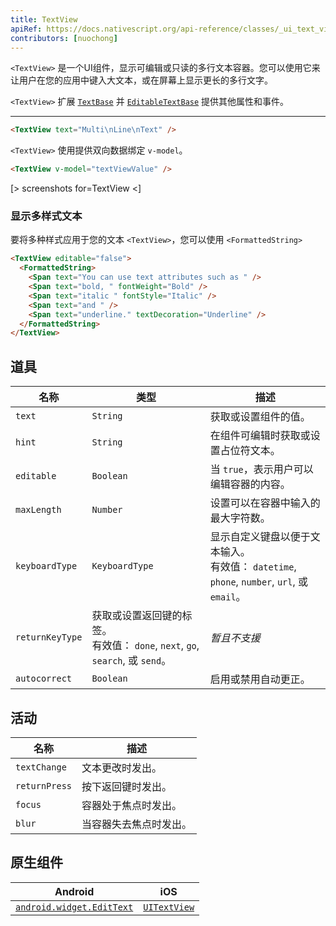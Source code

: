 ```yaml
---
title: TextView
apiRef: https://docs.nativescript.org/api-reference/classes/_ui_text_view_.textview
contributors: [nuochong]
---
```


`<TextView>` 是一个UI组件，显示可编辑或只读的多行文本容器。您可以使用它来让用户在您的应用中键入大文本，或在屏幕上显示更长的多行文字。

`<TextView>` 扩展 [`TextBase`](https://docs.nativescript.org/api-reference/classes/_ui_text_base_.textbase) 并 [`EditableTextBase`](https://docs.nativescript.org/api-reference/classes/_ui_editor_text_base_.editabletextbase) 提供其他属性和事件。

---

```html
<TextView text="Multi\nLine\nText" />
```

`<TextView>` 使用提供双向数据绑定 `v-model`。

```html
<TextView v-model="textViewValue" />
```

[> screenshots for=TextView <]

### 显示多样式文本

要将多种样式应用于您的文本 `<TextView>`，您可以使用 `<FormattedString>`

```html
<TextView editable="false">
  <FormattedString>
    <Span text="You can use text attributes such as " />
    <Span text="bold, " fontWeight="Bold" />
    <Span text="italic " fontStyle="Italic" />
    <Span text="and " />
    <Span text="underline." textDecoration="Underline" />
  </FormattedString>
</TextView>
```

## 道具

| 名称 | 类型 | 描述 |
|------|------|-------------|
| `text` | `String` | 获取或设置组件的值。
| `hint` | `String` | 在组件可编辑时获取或设置占位符文本。
| `editable` | `Boolean` | 当 `true`，表示用户可以编辑容器的内容。
| `maxLength` | `Number` | 设置可以在容器中输入的最大字符数。
| `keyboardType` | `KeyboardType` | 显示自定义键盘以便于文本输入。<br/>有效值： `datetime`, `phone`, `number`, `url`, 或 `email`。
| `returnKeyType` | 获取或设置返回键的标签。<br/>有效值： `done`, `next`, `go`, `search`, 或 `send`。 | *暂且不支援*
| `autocorrect` | `Boolean` | 启用或禁用自动更正。

## 活动

| 名称 | 描述 |
|------|-------------|
| `textChange`| 文本更改时发出。
| `returnPress`| 按下返回键时发出。
| `focus`| 容器处于焦点时发出。
| `blur`| 当容器失去焦点时发出。

## 原生组件

| Android | iOS |
|---------|-----|
| [`android.widget.EditText`](https://developer.android.com/reference/android/widget/EditText.html) | [`UITextView`](https://developer.apple.com/documentation/uikit/uitextview)

